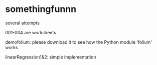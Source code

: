 # somethingfunnn
several attempts

001-004 are worksheets

demofolium: please download it to see how the Python module 'folium' works

linearRegression1&2: simple implementation
